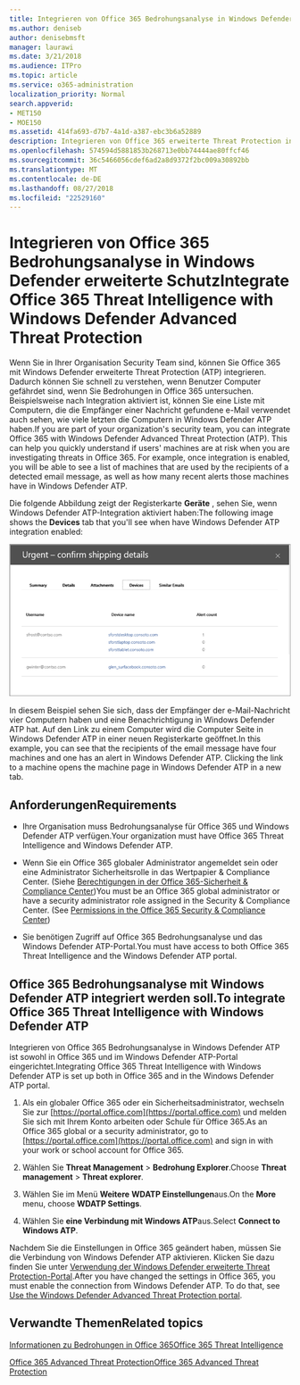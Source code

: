 ```yaml
---
title: Integrieren von Office 365 Bedrohungsanalyse in Windows Defender erweiterte Schutz
ms.author: deniseb
author: denisebmsft
manager: laurawi
ms.date: 3/21/2018
ms.audience: ITPro
ms.topic: article
ms.service: o365-administration
localization_priority: Normal
search.appverid:
- MET150
- MOE150
ms.assetid: 414fa693-d7b7-4a1d-a387-ebc3b6a52889
description: Integrieren von Office 365 erweiterte Threat Protection in Windows Defender erweiterte Threat Protection ausführlichere Threat Management Informationen angezeigt.
ms.openlocfilehash: 574594d5881853b268713e0bb74444ae80ffcf46
ms.sourcegitcommit: 36c5466056cdef6ad2a8d9372f2bc009a30892bb
ms.translationtype: MT
ms.contentlocale: de-DE
ms.lasthandoff: 08/27/2018
ms.locfileid: "22529160"
---
```

# <a name="integrate-office-365-threat-intelligence-with-windows-defender-advanced-threat-protection"></a><span data-ttu-id="471a9-103">Integrieren von Office 365 Bedrohungsanalyse in Windows Defender erweiterte Schutz</span><span class="sxs-lookup"><span data-stu-id="471a9-103">Integrate Office 365 Threat Intelligence with Windows Defender Advanced Threat Protection</span></span>

<span data-ttu-id="471a9-p101">Wenn Sie in Ihrer Organisation Security Team sind, können Sie Office 365 mit Windows Defender erweiterte Threat Protection (ATP) integrieren. Dadurch können Sie schnell zu verstehen, wenn Benutzer Computer gefährdet sind, wenn Sie Bedrohungen in Office 365 untersuchen. Beispielsweise nach Integration aktiviert ist, können Sie eine Liste mit Computern, die die Empfänger einer Nachricht gefundene e-Mail verwendet auch sehen, wie viele letzten die Computern in Windows Defender ATP haben.</span><span class="sxs-lookup"><span data-stu-id="471a9-p101">If you are part of your organization's security team, you can integrate Office 365 with Windows Defender Advanced Threat Protection (ATP). This can help you quickly understand if users' machines are at risk when you are investigating threats in Office 365. For example, once integration is enabled, you will be able to see a list of machines that are used by the recipients of a detected email message, as well as how many recent alerts those machines have in Windows Defender ATP.</span></span>
  
<span data-ttu-id="471a9-107">Die folgende Abbildung zeigt der Registerkarte **Geräte** , sehen Sie, wenn Windows Defender ATP-Integration aktiviert haben:</span><span class="sxs-lookup"><span data-stu-id="471a9-107">The following image shows the **Devices** tab that you'll see when have Windows Defender ATP integration enabled:</span></span> 
  
![Wenn Windows Defender ATP aktiviert ist, sehen Sie eine Liste der Computer, auf denen Warnungen.](media/fec928ea-8f0c-44d7-80b9-a2e0a8cd4e89.PNG)
  
<span data-ttu-id="471a9-p102">In diesem Beispiel sehen Sie sich, dass der Empfänger der e-Mail-Nachricht vier Computern haben und eine Benachrichtigung in Windows Defender ATP hat. Auf den Link zu einem Computer wird die Computer Seite in Windows Defender ATP in einer neuen Registerkarte geöffnet.</span><span class="sxs-lookup"><span data-stu-id="471a9-p102">In this example, you can see that the recipients of the email message have four machines and one has an alert in Windows Defender ATP. Clicking the link to a machine opens the machine page in Windows Defender ATP in a new tab.</span></span>
  
## <a name="requirements"></a><span data-ttu-id="471a9-111">Anforderungen</span><span class="sxs-lookup"><span data-stu-id="471a9-111">Requirements</span></span>

- <span data-ttu-id="471a9-112">Ihre Organisation muss Bedrohungsanalyse für Office 365 und Windows Defender ATP verfügen.</span><span class="sxs-lookup"><span data-stu-id="471a9-112">Your organization must have Office 365 Threat Intelligence and Windows Defender ATP.</span></span>
    
- <span data-ttu-id="471a9-p103">Wenn Sie ein Office 365 globaler Administrator angemeldet sein oder eine Administrator Sicherheitsrolle in das Wertpapier &amp; Compliance Center. (Siehe [Berechtigungen in der Office 365-Sicherheit &amp; Compliance Center](permissions-in-the-security-and-compliance-center.md))</span><span class="sxs-lookup"><span data-stu-id="471a9-p103">You must be an Office 365 global administrator or have a security administrator role assigned in the Security &amp; Compliance Center. (See [Permissions in the Office 365 Security &amp; Compliance Center](permissions-in-the-security-and-compliance-center.md))</span></span>
    
- <span data-ttu-id="471a9-115">Sie benötigen Zugriff auf Office 365 Bedrohungsanalyse und das Windows Defender ATP-Portal.</span><span class="sxs-lookup"><span data-stu-id="471a9-115">You must have access to both Office 365 Threat Intelligence and the Windows Defender ATP portal.</span></span>
    
## <a name="to-integrate-office-365-threat-intelligence-with-windows-defender-atp"></a><span data-ttu-id="471a9-116">Office 365 Bedrohungsanalyse mit Windows Defender ATP integriert werden soll.</span><span class="sxs-lookup"><span data-stu-id="471a9-116">To integrate Office 365 Threat Intelligence with Windows Defender ATP</span></span>

<span data-ttu-id="471a9-117">Integrieren von Office 365 Bedrohungsanalyse in Windows Defender ATP ist sowohl in Office 365 und im Windows Defender ATP-Portal eingerichtet.</span><span class="sxs-lookup"><span data-stu-id="471a9-117">Integrating Office 365 Threat Intelligence with Windows Defender ATP is set up both in Office 365 and in the Windows Defender ATP portal.</span></span>
  
1. <span data-ttu-id="471a9-118">Als ein globaler Office 365 oder ein Sicherheitsadministrator, wechseln Sie zur [https://portal.office.com](https://portal.office.com) und melden Sie sich mit Ihrem Konto arbeiten oder Schule für Office 365.</span><span class="sxs-lookup"><span data-stu-id="471a9-118">As an Office 365 global or a security administrator, go to [https://portal.office.com](https://portal.office.com) and sign in with your work or school account for Office 365.</span></span> 
    
2. <span data-ttu-id="471a9-119">Wählen Sie **Threat Management** \> **Bedrohung Explorer**.</span><span class="sxs-lookup"><span data-stu-id="471a9-119">Choose **Threat management** \> **Threat explorer**.</span></span>
    
3. <span data-ttu-id="471a9-120">Wählen Sie im Menü **Weitere** **WDATP Einstellungen**aus.</span><span class="sxs-lookup"><span data-stu-id="471a9-120">On the **More** menu, choose **WDATP Settings**.</span></span>
    
4. <span data-ttu-id="471a9-121">Wählen Sie **eine Verbindung mit Windows ATP**aus.</span><span class="sxs-lookup"><span data-stu-id="471a9-121">Select **Connect to Windows ATP**.</span></span>
    
<span data-ttu-id="471a9-p104">Nachdem Sie die Einstellungen in Office 365 geändert haben, müssen Sie die Verbindung von Windows Defender ATP aktivieren. Klicken Sie dazu finden Sie unter [Verwendung der Windows Defender erweiterte Threat Protection-Portal](https://go.microsoft.com/fwlink/?linkid=859690).</span><span class="sxs-lookup"><span data-stu-id="471a9-p104">After you have changed the settings in Office 365, you must enable the connection from Windows Defender ATP. To do that, see [Use the Windows Defender Advanced Threat Protection portal](https://go.microsoft.com/fwlink/?linkid=859690).</span></span>
  
## <a name="related-topics"></a><span data-ttu-id="471a9-124">Verwandte Themen</span><span class="sxs-lookup"><span data-stu-id="471a9-124">Related topics</span></span>

[<span data-ttu-id="471a9-125">Informationen zu Bedrohungen in Office 365</span><span class="sxs-lookup"><span data-stu-id="471a9-125">Office 365 Threat Intelligence</span></span>](office-365-ti.md)
  
[<span data-ttu-id="471a9-126">Office 365 Advanced Threat Protection</span><span class="sxs-lookup"><span data-stu-id="471a9-126">Office 365 Advanced Threat Protection</span></span>](office-365-atp.md)
  

